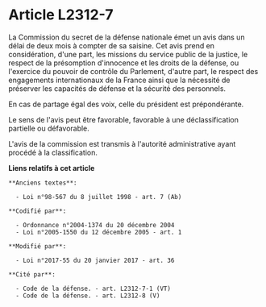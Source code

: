 # Article L2312-7

La Commission du secret de la défense nationale émet un avis dans un délai de deux mois à compter de sa saisine. Cet avis
prend en considération, d'une part, les missions du service public de la justice, le respect de la présomption d'innocence et
les droits de la défense, ou l'exercice du pouvoir de contrôle du Parlement, d'autre part, le respect des engagements
internationaux de la France ainsi que la nécessité de préserver les capacités de défense et la sécurité des personnels.

En cas de partage égal des voix, celle du président est prépondérante.

Le sens de l'avis peut être favorable, favorable à une déclassification partielle ou défavorable.

L'avis de la commission est transmis à l'autorité administrative ayant procédé à la classification.

**Liens relatifs à cet article**

	**Anciens textes**:

	  - Loi n°98-567 du 8 juillet 1998 - art. 7 (Ab)

	**Codifié par**:

	  - Ordonnance n°2004-1374 du 20 décembre 2004
	  - Loi n°2005-1550 du 12 décembre 2005 - art. 1

	**Modifié par**:

	  - Loi n°2017-55 du 20 janvier 2017 - art. 36

	**Cité par**:

	  - Code de la défense. - art. L2312-7-1 (VT)
	  - Code de la défense. - art. L2312-8 (V)
